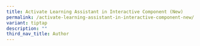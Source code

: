 ```yaml
---
title: Activate Learning Assistant in Interactive Component (New)
permalink: /activate-learning-assistant-in-interactive-component-new/
variant: tiptap
description: ""
third_nav_title: Author
---
```

